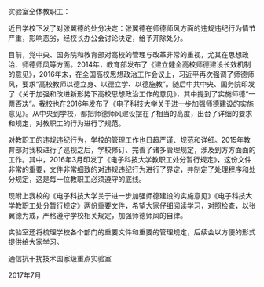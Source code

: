 实验室全体教职工：

近日学校下发了对张翼德的处分决定：张翼德在师德师风方面的违规违纪行为情节严重，影响恶劣，经校长办公会讨论决定，给予开除处分。

目前，党中央、国务院和教育部对高校的管理与改革非常的重视，尤其在思想政治、师德师风等方面。2014年，教育部发布了《建立健全高校师德建设长效机制的意见》，2016年末，在全国高校思想政治工作会议上，习近平再次强调了师德师风，要求“高校教师以德立身、以德立学、以德施教”。随后中共中央、国务院印发了《关于加强和改进新形势下高校思想政治工作的意见》，其中提到了实施师德“一票否决”。我校也在2016年发布了《电子科技大学关于进一步加强师德建设的实施意见》。从中央到学校，都把师德师风建设摆在了相当的高度，出台了详细的要求和规定，对教职工的行为进行了规范。        

对教职工的违规违纪行为，学校的管理工作也日趋严谨、规范和详细。2015年教育部对我校进行了巡视之后，学校修订、完善了诸多管理规定，涉及到方方面面的工作。其中，2016年3月印发了《电子科技大学教职工处分暂行规定》，这份文件非常的重要，文件非常细致的对违规违纪行为进行了界定，并制定了处理程序和处分规定，这是每一位教职工必须遵守的底线。        

现附上我校的《电子科技大学关于进一步加强师德建设的实施意见》《电子科技大学教职工处分暂行规定》两份重要文件，希望大家仔细阅读学习，对照检查，以张翼德为戒，严格遵守学校相关规定，加强师德师风的自律。

实验室还将梳理学校各个部门的重要文件和重要的管理规定，后续会以方便的形式提供给大家学习。

通信抗干扰技术国家级重点实验室

2017年7月